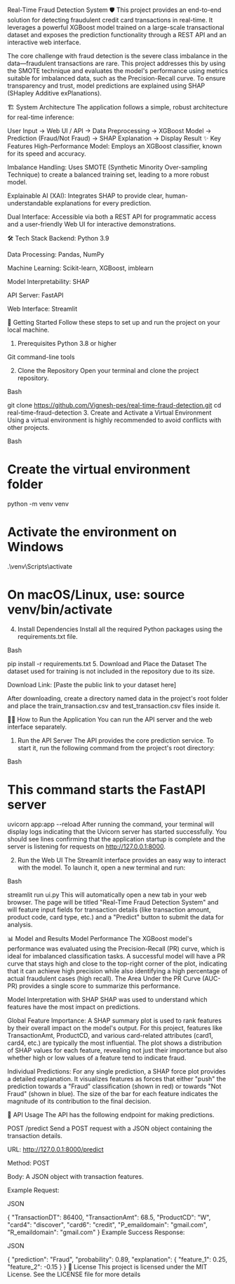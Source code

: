 Real-Time Fraud Detection System 🛡️
This project provides an end-to-end solution for detecting fraudulent credit card transactions in real-time. It leverages a powerful XGBoost model trained on a large-scale transactional dataset and exposes the prediction functionality through a REST API and an interactive web interface.

The core challenge with fraud detection is the severe class imbalance in the data—fraudulent transactions are rare. This project addresses this by using the SMOTE technique and evaluates the model's performance using metrics suitable for imbalanced data, such as the Precision-Recall curve. To ensure transparency and trust, model predictions are explained using SHAP (SHapley Additive exPlanations).

🏗️ System Architecture
The application follows a simple, robust architecture for real-time inference:

User Input -> Web UI / API -> Data Preprocessing -> XGBoost Model -> Prediction (Fraud/Not Fraud) -> SHAP Explanation -> Display Result
✨ Key Features
High-Performance Model: Employs an XGBoost classifier, known for its speed and accuracy.

Imbalance Handling: Uses SMOTE (Synthetic Minority Over-sampling Technique) to create a balanced training set, leading to a more robust model.

Explainable AI (XAI): Integrates SHAP to provide clear, human-understandable explanations for every prediction.

Dual Interface: Accessible via both a REST API for programmatic access and a user-friendly Web UI for interactive demonstrations.

🛠️ Tech Stack
Backend: Python 3.9

Data Processing: Pandas, NumPy

Machine Learning: Scikit-learn, XGBoost, imblearn

Model Interpretability: SHAP

API Server: FastAPI

Web Interface: Streamlit

🚀 Getting Started
Follow these steps to set up and run the project on your local machine.

1. Prerequisites
Python 3.8 or higher

Git command-line tools

2. Clone the Repository
Open your terminal and clone the project repository.

Bash

git clone https://github.com/Vignesh-pes/real-time-fraud-detection.git
cd real-time-fraud-detection
3. Create and Activate a Virtual Environment
Using a virtual environment is highly recommended to avoid conflicts with other projects.

Bash

# Create the virtual environment folder
python -m venv venv

# Activate the environment on Windows
.\venv\Scripts\activate

# On macOS/Linux, use: source venv/bin/activate
4. Install Dependencies
Install all the required Python packages using the requirements.txt file.

Bash

pip install -r requirements.txt
5. Download and Place the Dataset
The dataset used for training is not included in the repository due to its size.

Download Link: [Paste the public link to your dataset here]

After downloading, create a directory named data in the project's root folder and place the train_transaction.csv and test_transaction.csv files inside it.

🏃‍♀️ How to Run the Application
You can run the API server and the web interface separately.

1. Run the API Server
The API provides the core prediction service. To start it, run the following command from the project's root directory:

Bash

# This command starts the FastAPI server
uvicorn app:app --reload
After running the command, your terminal will display logs indicating that the Uvicorn server has started successfully. You should see lines confirming that the application startup is complete and the server is listening for requests on http://127.0.0.1:8000.

2. Run the Web UI
The Streamlit interface provides an easy way to interact with the model. To launch it, open a new terminal and run:

Bash

streamlit run ui.py
This will automatically open a new tab in your web browser. The page will be titled "Real-Time Fraud Detection System" and will feature input fields for transaction details (like transaction amount, product code, card type, etc.) and a "Predict" button to submit the data for analysis.

📊 Model and Results
Model Performance
The XGBoost model's performance was evaluated using the Precision-Recall (PR) curve, which is ideal for imbalanced classification tasks. A successful model will have a PR curve that stays high and close to the top-right corner of the plot, indicating that it can achieve high precision while also identifying a high percentage of actual fraudulent cases (high recall). The Area Under the PR Curve (AUC-PR) provides a single score to summarize this performance.

Model Interpretation with SHAP
SHAP was used to understand which features have the most impact on predictions.

Global Feature Importance: A SHAP summary plot is used to rank features by their overall impact on the model's output. For this project, features like TransactionAmt, ProductCD, and various card-related attributes (card1, card4, etc.) are typically the most influential. The plot shows a distribution of SHAP values for each feature, revealing not just their importance but also whether high or low values of a feature tend to indicate fraud.

Individual Predictions: For any single prediction, a SHAP force plot provides a detailed explanation. It visualizes features as forces that either "push" the prediction towards a "Fraud" classification (shown in red) or towards "Not Fraud" (shown in blue). The size of the bar for each feature indicates the magnitude of its contribution to the final decision.

📝 API Usage
The API has the following endpoint for making predictions.

POST /predict
Send a POST request with a JSON object containing the transaction details.

URL: http://127.0.0.1:8000/predict

Method: POST

Body: A JSON object with transaction features.

Example Request:

JSON

{
  "TransactionDT": 86400,
  "TransactionAmt": 68.5,
  "ProductCD": "W",
  "card4": "discover",
  "card6": "credit",
  "P_emaildomain": "gmail.com",
  "R_emaildomain": "gmail.com"
}
Example Success Response:

JSON

{
  "prediction": "Fraud",
  "probability": 0.89,
  "explanation": {
    "feature_1": 0.25,
    "feature_2": -0.15
  }
}
📜 License
This project is licensed under the MIT License. See the LICENSE file for more details